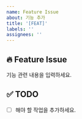 ```yaml
---
name: Feature Issue
about: 기능 추가
title: '[FEAT]'
labels: ''
assignees: ''
---
```


## 🔥 Feature Issue

기능 관련 내용을 입력하세요.

## ✅ TODO

- [ ] 해야 할 작업을 추가하세요.
